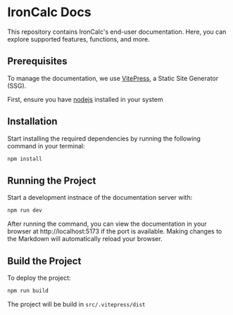 # IronCalc Docs

This repository contains IronCalc's end-user documentation. Here, you can explore supported features, functions, and more.

## Prerequisites

To manage the documentation, we use [VitePress](https://vitepress.dev/guide/what-is-vitepress), a Static Site Generator (SSG).

First, ensure you have [nodejs](https://nodejs.org/) installed in your system

## Installation

Start installing the required dependencies by running the following command in your terminal:

```bash
npm install
```

## Running the Project

Start a development instnace of the documentation server with:

```bash
npm run dev
```

After running the command, you can view the documentation in your browser at http://localhost:5173 if the port is available.
Making changes to the Markdown will automatically reload your browser.


## Build the Project

To deploy the project:

```bash
npm run build
```

The project will be build in `src/.vitepress/dist`

